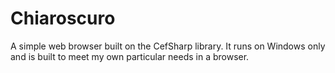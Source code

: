 # Chiaroscuro

A simple web browser built on the CefSharp library. It runs on Windows only and is built to meet my own particular needs in a browser.
